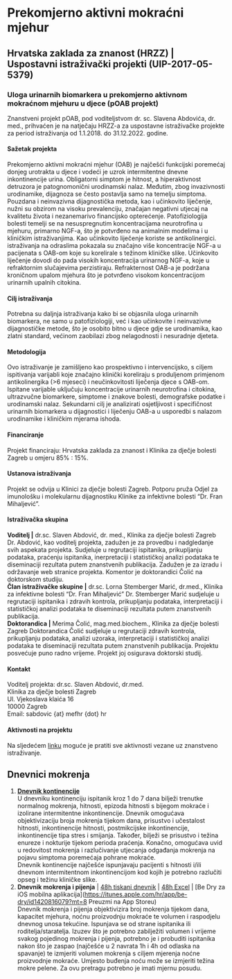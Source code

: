 # Prekomjerno aktivni mokraćni mjehur

## Hrvatska zaklada za znanost (HRZZ) | Uspostavni istraživački projekti (UIP-2017-05-5379)

### Uloga urinarnih biomarkera u prekomjerno aktivnom mokraćnom mjehuru u djece (pOAB projekt)

Znanstveni projekt pOAB, pod voditeljstvom dr. sc. Slavena Abdovića, dr. med., prihvaćen je na natječaju HRZZ-a za uspostavne istraživačke projekte za period istraživanja od 1.1.2018. do 31.12.2022. godine.

#### Sažetak projekta

Prekomjerno aktivni mokraćni mjehur (OAB) je najčešći funkcijski poremećaj donjeg urotrakta u djece i vodeći je uzrok intermitentne dnevne inkontinencije urina. Obligatorni simptom je hitnost, a hiperaktivnost detruzora je patognomonični urodinamski nalaz. Međutim, zbog invazivnosti urodinamike, dijagnoza se često postavlja samo na temelju simptoma. Pouzdana i neinvazivna dijagnostička metoda, kao i učinkovito liječenje, nužni su obzirom na visoku prevalenciju, značajan negativni utjecaj na kvalitetu života i nezanemarivo financijsko opterećenje. 
Patofiziologija bolesti temelji se na nesuspregnutim koncentracijama neurotrofina u mjehuru, primarno NGF-a, što je potvrđeno na animalnim modelima i u kliničkim istraživanjima. Kao učinkovito liječenje koriste se antikolinergici. istraživanja na odraslima pokazala su značajno više koncentracije NGF-a u pacijenata s OAB-om koje su korelirale s težinom kliničke slike. Učinkovito liječenje dovodi do pada visokih koncentracija urinarnog NGF-a, koje u refraktornim slučajevima perzistiraju. Refrakternost OAB-a je podržana kroničnom upalom mjehura što je potvrđeno visokom koncentracijom urinarnih upalnih citokina. 

#### Cilj istraživanja
Potrebna su daljnja istraživanja kako bi se objasnila uloga urinarnih biomarkera, ne samo u patofiziologiji, već i kao učinkovite i neinvazivne dijagnostičke metode, što je osobito bitno u djece gdje se urodinamika, kao zlatni standard, većinom zaobilazi zbog nelagodnosti i nesuradnje djeteta. 

#### Metodologija
Ovo istraživanje je zamišljeno kao prospektivno i intervencijsko, s ciljem ispitivanja varijabli koje značajno klinički koreliraju s produljenom primjenom antikolinergika (>6 mjeseci) i neučinkovitosti liječenja djece s OAB-om. Ispitane varijable uključuju koncentracije urinarnih neurotrofina i citokina, ultrazvučne biomarkere, simptome i znakove bolesti, demografske podatke i urodinamski nalaz. Sekundarni cilj je analizirati osjetljivost i specifičnost urinarnih biomarkera u dijagnostici i liječenju OAB-a u usporedbi s nalazom urodinamike i kliničkim mjerama ishoda.

#### Financiranje
Projekt financiraju: Hrvatska zaklada za znanost i Klinika za dječje bolesti Zagreb u omjeru 85% : 15%.

#### Ustanova istraživanja
Projekt se odvija u Klinici za dječje bolesti Zagreb. Potporu pruža Odjel za imunološku i molekularnu dijagnostiku Klinike za infektivne bolesti “Dr. Fran Mihaljević”.

#### Istraživačka skupina
**Voditelj |** dr.sc. Slaven Abdović, dr. med., Klinika za dječje bolesti Zagreb
   Dr. Abdović, kao voditelj projekta, zadužen je za provedbu i nadgledanje svih aspekata projekta. Sudjeluje u regrutaciji ispitanika, prikupljanju podataka, praćenju ispitanika, inerpretaciji i statističkoj analizi podataka te diseminaciji rezultata putem znanstvenih publikacija. Zadužen je za izradu i održavanje web stranice projekta. Komentor je doktorandici Čolić na doktorskom studiju.  
**Član istraživačke skupine |** dr.sc. Lorna Stemberger Marić, dr.med., Klinika za infektivne bolesti “Dr. Fran Mihaljević”
   Dr. Stemberger Marić sudjeluje u regrutaciji ispitanika i zdravih kontrola, prikupljanju podataka, interpretaciji i statističkoj analizi podataka te diseminaciji rezultata putem znanstvenih publikacija.  
**Doktorandica |** Merima Čolić, mag.med.biochem., Klinika za dječje bolesti Zagreb
   Doktorandica Čolić sudjeluje u regrutaciji zdravih kontrola, prikupljanju podataka, analizi uzoraka, interpretaciji i statističkoj analizi podataka te diseminaciji rezultata putem znanstvenih publikacija. Projektu posvećuje puno radno vrijeme. Projekt joj osigurava doktorski studij.  

#### Kontakt
   Voditelj projekta: dr.sc. Slaven Abdović, dr.med.  
   Klinika za dječje bolesti Zagreb  
   Ul. Vjekoslava klaića 16  
   10000 Zagreb  
   Email: sabdovic {at} mefhr {dot} hr
   
#### Aktivnosti na projektu
Na sljedećem [linku](https://drive.google.com/open?id=1eqWqTdB7MzISQYq24q4qvykpQJJgVqNqNyu99lw0p-o) moguće je pratiti sve aktivnosti vezane uz znanstveno istraživanje.

## Dnevnici mokrenja

1. **[Dnevnik kontinencije](https://drive.google.com/open?id=1xB0YxZwsMhn7xVbB518o2Ax4ue3W7dL3)**  
   U dnevniku kontinenciju ispitanik kroz 1 do 7 dana bilježi trenutke normalnog mokrenja, hitnosti, epizoda hitnosti s bijegom mokraće i izolirane intermitentne inkontinencije. Dnevnik omogućava objektivizaciju broja mokrenja tijekom dana, prisustvo i učestalost hitnosti, inkontinencije hitnosti, postmikcijske inkontinencije, inkontinencije tipa stres i smijanja. Također, bilježi se prisustvo i težina enureze i nokturije tijekom perioda praćenja. Konačno, omogućava uvid u redovitost mokrenja i razlučivanje utjecanja odgađanja mokrenja na pojavu simptoma poremećaja pohrane mokraće.  
   Dnevnik kontinencije najčešće ispunjavaju pacijenti s hitnosti i/ili dnevnom intermitentnom inkontinencijom kod kojih je potrebno razlučiti opseg i težinu kliničke slike.  
2. **Dnevnik mokrenja i pijenja** | [48h tiskani dnevnik](https://drive.google.com/open?id=1Up_f-J5tJCjO1kJBTONFFMnF-MXBXkyJ) | [48h Excel](https://drive.google.com/open?id=1eMNe9UeqJHjGoHEKNagK9sCb2fKM3DYs) | [Be Dry za iOS mobilna aplikacija](https://itunes.apple.com/hr/app/be-dry/id1420816079?mt=8 Preuzmi na App Storeu)  
   Dnevnik mokrenja i pijenja objektivizira broj mokrenja tijekom dana, kapacitet mjehura, noćnu proizvodnju mokraće te volumen i raspodjelu dnevnog unosa tekućine. Ispunjava se od strane ispitanika ili roditelja/staratelja.  Izuzev što je potrebno zabilježiti volumen i vrijeme svakog pojedinog mokrenja i pijenja, potrebno je i probuditi ispitanika nakon što je zaspao (najčešće u 2 navrata 1h i 4h od odlaska na spavanje) te izmjeriti volumen mokrenja s ciljem mjerenja noćne proizvodnje mokraće. Umjesto buđenja noću može se izmjeriti težina mokre pelene. Za ovu pretragu potrebno je imati mjernu posudu.  